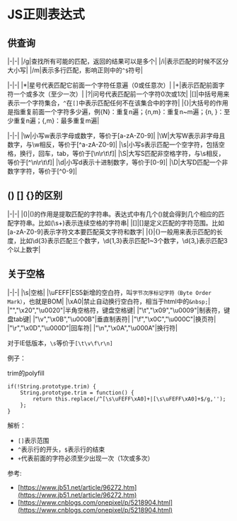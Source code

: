 # JS正则表达式 #
## 供查询 ##
|-|-|
|/g|查找所有可能的匹配，返回的结果可以是多个|
|/i|表示匹配的时候不区分大小写|
|/m|表示多行匹配，影响正则中的`^$`符号|

|-|-|
|*|星号代表匹配它前面一个字符任意遍（0或任意次）|
|+|表示匹配前面字符一个或多次（至少一次）|
|?|问号代表匹配前一个字符0次或1次|
|[]|中括号用来表示一个字符集合，`^`在`[]`中表示匹配任何不在该集合中的字符|
|{}|大括号的作用是指重复前面一个字符多少遍，例{N}：重复n遍；{n,m}：重复n~m遍；{n, }：至少重复n遍；{,m}：最多重复m遍|

|-|-|
|\w|小写w表示字母或数字，等价于[a-zA-Z0-9]|
|\W|大写W表示非字母且数字，与\w相反，等价于[^a-zA-Z0-9]|
|\s|小写s表示匹配一个空字符，包括空格，换行，回车，tab，等价于[\n\r\t\f]|
|\S|大写S匹配非空格字符，与\s相反，等价于[^\n\r\t\f]|
|\d|小写d表示十进制数字，等价于[0-9]|
|\D|大写D匹配一个非数字字符，等价于[^0-9]|

## () [] {}的区别 ##

|-|-|
|()|()的作用是提取匹配的字符串。表达式中有几个()就会得到几个相应的匹配字符串。比如(\s+)表示连续空格的字符串|
|[]|[]是定义匹配的字符范围。比如[a-zA-Z0-9]表示字符文本要匹配英文字符和数字|
|{}|{}一般用来表示匹配的长度，比如\d{3}表示匹配三个数字，\d{1,3}表示匹配1~3个数字，\d{3,}表示匹配3个以上数字|

## 关于空格 ##

|-|-|
|\s|空格|
|\uFEFF|ES5新增的空白符，叫`字节次序标记字符（Byte Order Mark）`，也就是BOM|
|\xA0|禁止自动换行空白符，相当于html中的`&nbsp;`|
|"","\x20","\u0020"|半角空格符，键盘空格键|
|"\t","\x09","\u0009"|制表符，键盘tab键|
|"\v","\x0B","\u000B"|垂直制表符|
|"\f","\x0C","\u000C"|换页符|
|"\r","\x0D","\u000D"|回车符|
|"\n","\x0A","\u000A"|换行符|

对于IE低版本，`\s`等价于`[\t\v\f\r\n]`

例子：

trim的polyfill

	if(!String.prototype.trim) {
		String.prototype.trim = function() {
			return this.replace(/^[\s\uFEFF\xA0]+|[\s\uFEFF\xA0]+$/g,'');
		};
	}
解析：

- `[]`表示范围
- `^`表示行的开头，`$`表示行的结束
- `+`代表前面的字符必须至少出现一次（1次或多次）


参考:

- [https://www.jb51.net/article/96272.htm](https://www.jb51.net/article/96272.htm)
- [https://www.cnblogs.com/onepixel/p/5218904.html](https://www.cnblogs.com/onepixel/p/5218904.html)
